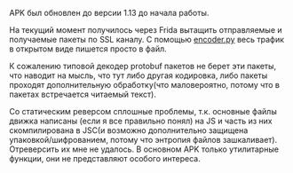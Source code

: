 APK был обновлен до версии 1.13 до начала работы.

На текущий момент получилось через Frida вытащить отправляемые и получаемые пакеты по SSL каналу. 
С помощью [encoder.py](https://github.com/TarelkaSemok/reverse/blob/patch-1/test/solution/encoder.py) весь трафик в открытом виде пишется просто в файл.

К сожалению типовой декодер protobuf пакетов не берет эти пакеты, что наводит на мысль,
что тут либо другая кодировка, либо пакеты проходят дополнительную обработку(что маловероятно, потому что в пакетах встречается читаемый текст).

Со статическим реверсом сплошные проблемы, т.к. основные файлы движка написаны (если я все правильно понял) на JS 
и часть из них скомпилирована в JSC(и возможно дополнительно защищена упаковкой/шифрованием, потому что энтропия файлов зашкаливает).
Отреверсить их мне не удалось. В основном APK только утилитарные функции, они не представляют особого интереса.
